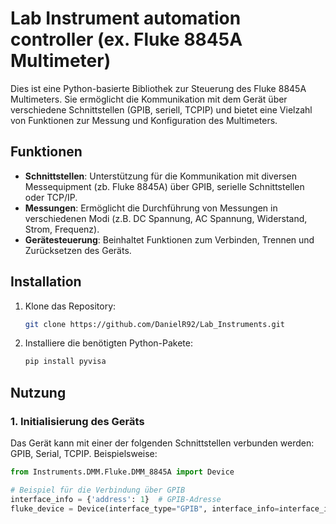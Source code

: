 # Lab Instrument automation controller (ex. Fluke 8845A Multimeter)

Dies ist eine Python-basierte Bibliothek zur Steuerung des Fluke 8845A Multimeters. Sie ermöglicht die Kommunikation mit dem Gerät über verschiedene Schnittstellen (GPIB, seriell, TCPIP) und bietet eine Vielzahl von Funktionen zur Messung und Konfiguration des Multimeters.

## Funktionen

- **Schnittstellen**: Unterstützung für die Kommunikation mit diversen Messequipment (zb. Fluke 8845A) über GPIB, serielle Schnittstellen oder TCP/IP.
- **Messungen**: Ermöglicht die Durchführung von Messungen in verschiedenen Modi (z.B. DC Spannung, AC Spannung, Widerstand, Strom, Frequenz).
- **Gerätesteuerung**: Beinhaltet Funktionen zum Verbinden, Trennen und Zurücksetzen des Geräts.

## Installation

1. Klone das Repository:

    ```bash
    git clone https://github.com/DanielR92/Lab_Instruments.git
    ```

2. Installiere die benötigten Python-Pakete:

    ```bash
    pip install pyvisa
    ```

## Nutzung

### 1. Initialisierung des Geräts

Das Gerät kann mit einer der folgenden Schnittstellen verbunden werden: GPIB, Serial, TCPIP. Beispielsweise:

```python
from Instruments.DMM.Fluke.DMM_8845A import Device

# Beispiel für die Verbindung über GPIB
interface_info = {'address': 1}  # GPIB-Adresse
fluke_device = Device(interface_type="GPIB", interface_info=interface_info, ID=1)
